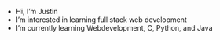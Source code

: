 - Hi, I’m Justin
- I’m interested in learning full stack web development
- I’m currently learning Webdevelopment, C, Python, and Java

<!---
BovineDawn/BovineDawn is a ✨ special ✨ repository because its `README.md` (this file) appears on your GitHub profile.
You can click the Preview link to take a look at your changes.
--->
